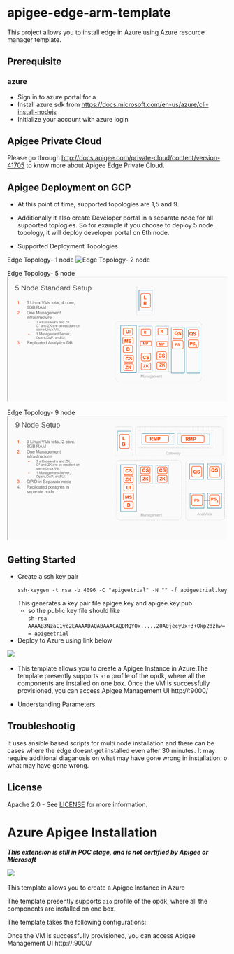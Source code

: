 
# apigee-edge-arm-template
This project allows you to install edge in Azure using Azure resource manager template. 

## Prerequisite

### azure
- Sign in to azure portal for a 
- Install azure sdk from https://docs.microsoft.com/en-us/azure/cli-install-nodejs
- Initialize your account with azure login

## Apigee Private Cloud
Please go through http://docs.apigee.com/private-cloud/content/version-41705 to know more about Apigee Edge Private Cloud.

## Apigee Deployment on GCP

 - At this point of time, supported topologies are 1,5 and 9. 
 - Additionally it also create Developer portal in a separate node for all supported toplogies. So for example if you choose to deploy 5 node topology, it will deploy developer portal on 6th node.
 
 - Supported Deployment Topologies

Edge Topology- 1 node
![Edge Topology- 2 node](/images/2node.png)

Edge Topology- 5 node
![Edge Topology- 5 node](/images/5node.png)

Edge Topology- 9 node
![Edge Topology- 9 node](/images/9node.png)


## Getting Started
- Create a ssh key pair 
    ```
    ssh-keygen -t rsa -b 4096 -C "apigeetrial" -N "" -f apigeetrial.key
    ```
    This generates a key pair file apigee.key and apigee.key.pub
    - so the public key file should like  
          ```
            sh-rsa AAAAB3NzaC1yc2EAAAADAQABAAACAQDMQYOx.....2OA0jecyUx+3+Okp2dzhw== apigeetrial
          ```
- Deploy to Azure using link below
<a href="https://portal.azure.com/#create/Microsoft.Template/uri/https%3A%2F%2Fraw.githubusercontent.com%2Fapigee%2Fmicrosoft%2Fmaster%2Fapigee-edge-arm-template%2Fazuredeploy.json" target="_blank">
    <img src="http://azuredeploy.net/deploybutton.png"/>
</a>

   - This template allows you to create a Apigee Instance in Azure.The template presently supports `aio` profile of the opdk, where all the components are installed on one box.
Once the VM is successfully provisioned, you can access Apigee Management UI http://<FQDN name or public IP>:9000/

- Understanding Parameters.

    
    

## Troubleshootig

It uses ansible based scripts for multi node installation and there can be cases where the edge doesnt get installed even after 30 minutes. It may require additional diaganosis on what may have gone wrong in installation.
o what may have gone wrong.


## License

Apache 2.0 - See [LICENSE](LICENSE) for more information.

# Azure Apigee Installation

***This extension is still in POC stage, and is not certified by Apigee or Microsoft***

<a href="https://portal.azure.com/#create/Microsoft.Template/uri/https%3A%2F%2Fraw.githubusercontent.com%2Fapigee%2Fmicrosoft%2Fmaster%2Fapigee-edge-arm-template%2Fazuredeploy.json" target="_blank">
    <img src="http://azuredeploy.net/deploybutton.png"/>
</a>

This template allows you to create a Apigee Instance in Azure

The template presently supports `aio` profile of the opdk, where all the components are installed on one box.

The template takes the following configurations: 


Once the VM is successfully provisioned, you can access Apigee Management UI http://<FQDN name or public IP>:9000/


